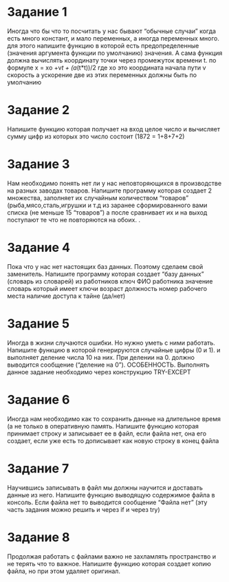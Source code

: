 # Задание 1
Иногда что бы что то посчитать у нас бывают “обычные случаи” когда есть много констант, и мало переменных, а иногда переменных много. для этого напишите функцию в которой есть предопределенные (значения аргумента функции по умолчанию) значения. А сама функция должна вычислять координату точки через промежуток времени t.
по формуле x = xо +v*t + (a*(t*t))/2
где 
xо это координата начала пути
v скорость
a ускорение 
две из этих переменных должны быть по умолчанию

# Задание 2
Напишите функцию которая получает на вход целое число и вычисляет сумму цифр из которых это число состоит (1872 = 1+8+7+2) 

# Задание 3 
Нам необходимо понять нет ли у нас неповторяющихся
в производстве на разных заводах товаров. 
Напишите программу которая создает 2 множества,
заполняет их случайным количеством “товаров” 
(рыба,мясо,сталь,игрушки и т.д из заранее сформированного вами списка 
(не меньше 15 “товаров”) а после сравнивает их и на выход поступают 
те что не повторяются на обоих. . 

# Задание 4 
Пока что у нас нет настоящих баз данных.
Поэтому сделаем свой заменитель. 
Напишите программу которая создает “базу данных” 
(словарь из словарей) из работников
	ключ ФИО работника
	значение  словарь который имеет ключи
		возраст
должность
номер рабочего места
	наличие доступа к тайне (да/нет) 

# Задание 5
Иногда в жизни случаются ошибки. 
Но нужно уметь с ними работать. 
Напишите функцию в которой генерируются случайные цифры (0 и 1).
и выполняет деление числа 10 на них. 
При делении на 0. 
должно выводится сообщение (“деление на 0”). 
ОСОБЕННОСТЬ. Выполнять данное задание необходимо через 
конструкцию TRY-EXCEPT

# Задание 6 
Иногда нам необходимо как то сохранить данные на 
длительное время (а не только в оперативную память. 
Напишите функцию которая принимает строку и записывает ее в файл,
если файла нет, она его создает, 
если уже есть то дописывает как новую строку в конец файла

# Задание 7
Научившись записывать в файл мы должны научится и доставать данные из него. Напишите функцию выводящую содержимое файла в консоль. Если файла нет то выводится сообщение “Файла нет” (эту часть задания можно решить и через if и через try) 
# Задание 8
Продолжая работать с файлами важно не захламлять пространство и не терять что то важное. Напишите функцию которая создает копию файла, но при этом удаляет оригинал. 
